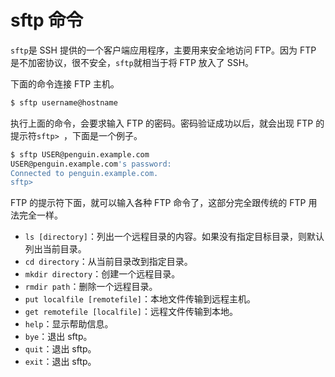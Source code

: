 # sftp 命令

`sftp`是 SSH 提供的一个客户端应用程序，主要用来安全地访问 FTP。因为 FTP 是不加密协议，很不安全，`sftp`就相当于将 FTP 放入了 SSH。

下面的命令连接 FTP 主机。

```bash
$ sftp username@hostname
```

执行上面的命令，会要求输入 FTP 的密码。密码验证成功以后，就会出现 FTP 的提示符`sftp> `，下面是一个例子。

```bash
$ sftp USER@penguin.example.com
USER@penguin.example.com's password:
Connected to penguin.example.com.
sftp>
```

FTP 的提示符下面，就可以输入各种 FTP 命令了，这部分完全跟传统的 FTP 用法完全一样。

- `ls [directory]`：列出一个远程目录的内容。如果没有指定目标目录，则默认列出当前目录。
- `cd directory`：从当前目录改到指定目录。
- `mkdir directory`：创建一个远程目录。
- `rmdir path`：删除一个远程目录。
- `put localfile [remotefile]`：本地文件传输到远程主机。
- `get remotefile [localfile]`：远程文件传输到本地。
- `help`：显示帮助信息。
- `bye`：退出 sftp。
- `quit`：退出 sftp。
- `exit`：退出 sftp。

